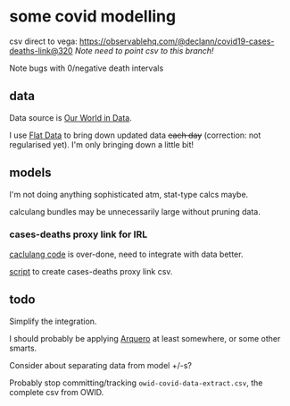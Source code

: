 # some covid modelling

csv direct to vega: https://observablehq.com/@declann/covid19-cases-deaths-link@320 *Note need to point csv to this branch!*

Note bugs with 0/negative death intervals

## data

Data source is [Our World in Data](https://ourworldindata.org/).

I use [Flat Data](https://next.github.com/projects/flat-data) to bring down updated data ~~each day~~ (correction: not regularised yet). I'm only bringing down a little bit!

## models

I'm not doing anything sophisticated atm, stat-type calcs maybe.

calculang bundles may be unnecessarily large without pruning data.

### cases-deaths proxy link for IRL

[caclulang code](./models/IRL-stats.cul.js) is over-done, need to integrate with data better.

[script](./models/use-IRL-stats.js) to create cases-deaths proxy link csv.

## todo

Simplify the integration.

I should probably be applying [Arquero](https://uwdata.github.io/arquero/) at least somewhere, or some other smarts.

Consider about separating data from model +/-s?

Probably stop committing/tracking `owid-covid-data-extract.csv`, the complete csv from OWID.
